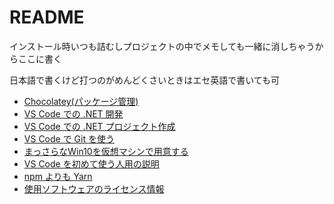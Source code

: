 # README

インストール時いつも詰むしプロジェクトの中でメモしても一緒に消しちゃうからここに書く

日本語で書くけど打つのがめんどくさいときはエセ英語で書いても可

- [Chocolatey(パッケージ管理)](chocolatey-package-manager.md)
- [VS Code での .NET 開発](dotnet-core-develop.md)
- [VS Code での .NET プロジェクト作成](dotnet-core-new-project.md)
- [VS Code で Git を使う](git-and-vscode.md)
- [まっさらなWin10を仮想マシンで用意する](virtualbox-win10.md)
- [VS Code を初めて使う人用の説明](vscode.md)
- [npm よりも Yarn](yarn.md)
- [使用ソフトウェアのライセンス情報](licenses.md)
